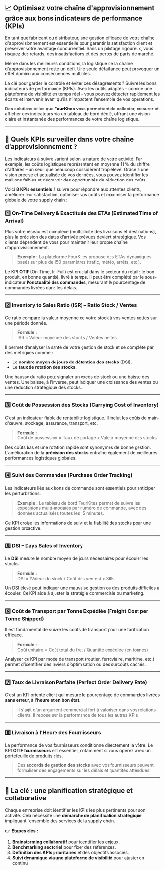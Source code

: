 ## 📈 Optimisez votre chaîne d'approvisionnement grâce aux bons indicateurs de performance (KPIs)

En tant que fabricant ou distributeur, une gestion efficace de votre chaîne d'approvisionnement est essentielle pour garantir la satisfaction client et préserver votre avantage concurrentiel. Sans un pilotage rigoureux, vous risquez des retards, des insatisfactions et des pertes de parts de marché.

Même dans les meilleures conditions, la logistique de la chaîne d'approvisionnement reste un défi. Une seule défaillance peut provoquer un effet domino aux conséquences multiples.

La clé pour garder le contrôle et éviter ces désagréments ? Suivre les bons indicateurs de performance (KPIs). Avec les outils adaptés – comme une plateforme de visibilité en temps réel – vous pouvez détecter rapidement les écarts et intervenir avant qu’ils n’impactent l’ensemble de vos opérations.

Des solutions telles que **FourKites** vous permettent de collecter, mesurer et afficher ces indicateurs via un tableau de bord dédié, offrant une vision claire et instantanée des performances de votre chaîne logistique.

---

## 🎯 Quels KPIs surveiller dans votre chaîne d’approvisionnement ?

Les indicateurs à suivre varient selon la nature de votre activité. Par exemple, les coûts logistiques représentent en moyenne 11 % du chiffre d'affaires – un seuil que beaucoup considèrent trop élevé. Grâce à une vision précise et actualisée de vos données, vous pouvez identifier les maillons faibles et découvrir des opportunités de réduction des coûts.

Voici **8 KPIs essentiels** à suivre pour répondre aux attentes clients, améliorer leur satisfaction, optimiser vos coûts et maximiser la performance globale de votre supply chain :

### 1️⃣ On-Time Delivery & Exactitude des ETAs (Estimated Time of Arrival)
Plus votre réseau est complexe (multiplicité des livraisons et destinations), plus la précision des dates d’arrivée prévues devient stratégique. Vos clients dépendent de vous pour maintenir leur propre chaîne d’approvisionnement.

> **Exemple :** La plateforme FourKites propose des ETAs dynamiques basés sur plus de 150 paramètres (trafic, météo, arrêts, etc.).

Le KPI **OTIF** (On-Time, In-Full) est crucial dans le secteur du retail : le bon produit, en bonne quantité, livré à temps. Il peut être complété par le sous-indicateur **Ponctualité des commandes**, mesurant le pourcentage de commandes livrées dans les délais.

---

### 2️⃣ Inventory to Sales Ratio (ISR) – Ratio Stock / Ventes
Ce ratio compare la valeur moyenne de votre stock à vos ventes nettes sur une période donnée.

> **Formule :**  
> ISR = Valeur moyenne des stocks / Ventes nettes

Il permet d’analyser la santé de votre gestion de stock et se complète par des métriques comme :
- Le **nombre moyen de jours de détention des stocks** (DSI),
- Le **taux de rotation des stocks**.

Une hausse du ratio peut signaler un excès de stock ou une baisse des ventes. Une baisse, à l’inverse, peut indiquer une croissance des ventes ou une réduction stratégique des stocks.

---

### 3️⃣ Coût de Possession des Stocks (Carrying Cost of Inventory)
C’est un indicateur fiable de rentabilité logistique. Il inclut les coûts de main-d'œuvre, stockage, assurance, transport, etc.

> **Formule :**  
> Coût de possession = Taux de portage x Valeur moyenne des stocks

Des coûts bas et une rotation rapide sont synonymes de bonne gestion. L’amélioration de la **précision des stocks** entraîne également de meilleures performances logistiques globales.

---

### 4️⃣ Suivi des Commandes (Purchase Order Tracking)
Les indicateurs liés aux bons de commande sont essentiels pour anticiper les perturbations.

> **Exemple :** Le tableau de bord FourKites permet de suivre les expéditions multi-modales par numéro de commande, avec des données actualisées toutes les 15 minutes.

Ce KPI croise les informations de suivi et la fiabilité des stocks pour une gestion proactive.

---

### 5️⃣ DSI – Days Sales of Inventory
Le **DSI** mesure le nombre moyen de jours nécessaires pour écouler les stocks.

> **Formule :**  
> DSI = (Valeur du stock / Coût des ventes) x 365

Un DSI élevé peut indiquer une mauvaise gestion ou des produits difficiles à écouler. Ce KPI aide à ajuster la stratégie commerciale ou marketing.

---

### 6️⃣ Coût de Transport par Tonne Expédiée (Freight Cost per Tonne Shipped)
Il est fondamental de suivre les coûts de transport pour une tarification efficace.

> **Formule :**  
> Coût unitaire = Coût total du fret / Quantité expédiée (en tonnes)

Analyser ce KPI par mode de transport (routier, ferroviaire, maritime, etc.) permet d’identifier des leviers d’optimisation ou des surcoûts cachés.

---

### 7️⃣ Taux de Livraison Parfaite (Perfect Order Delivery Rate)
C’est un KPI orienté client qui mesure le pourcentage de commandes livrées **sans erreur, à l’heure et en bon état**.

> Il s'agit d’un argument commercial fort à valoriser dans vos relations clients. Il repose sur la performance de tous les autres KPIs.

---

### 8️⃣ Livraison à l’Heure des Fournisseurs
La performance de vos fournisseurs conditionne directement la vôtre. Le KPI **OTIF fournisseurs** est essentiel, notamment si vous opérez avec un portefeuille de produits clés.

> Des **accords de gestion des stocks** avec vos fournisseurs peuvent formaliser des engagements sur les délais et quantités attendues.

---

## 🧠 La clé : une planification stratégique et collaborative

Chaque entreprise doit identifier les KPIs les plus pertinents pour son activité. Cela nécessite une **démarche de planification stratégique** impliquant l’ensemble des services de la supply chain.

👉 **Étapes clés :**
1. **Brainstorming collaboratif** pour identifier les enjeux.
2. **Benchmarking sectoriel** pour fixer des références.
3. **Définition des KPIs prioritaires** et des objectifs associés.
4. **Suivi dynamique via une plateforme de visibilité** pour ajuster en continu.


